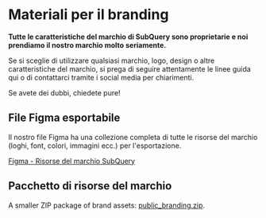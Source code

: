 # Materiali per il branding

**Tutte le caratteristiche del marchio di SubQuery sono proprietarie e noi prendiamo il nostro marchio molto seriamente.**

Se si sceglie di utilizzare qualsiasi marchio, logo, design o altre caratteristiche del marchio, si prega di seguire attentamente le linee guida qui o di contattarci tramite i social media per chiarimenti.

Se avete dei dubbi, chiedete pure!

## File Figma esportabile

Il nostro file Figma ha una collezione completa di tutte le risorse del marchio (loghi, font, colori, immagini ecc.) per l'esportazione.

[Figma - Risorse del marchio SubQuery](https://www.figma.com/file/AaCXaOcElrlbxq8fz39sJU/SubQuery-Brand-Resources?node-id=3%3A2)

## Pacchetto di risorse del marchio

A smaller ZIP package of brand assets: [public_branding.zip](https://static.subquery.network/public_branding.zip).
